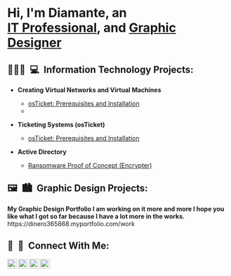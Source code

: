 <h1> Hi, I'm Diamante, an <br/>
 <a href="https://www.linkedin.com/in/diamantesmith/"> IT Professional</a>, and <a href="https://dinero365868.myportfolio.com/work">Graphic Designer</a></h1>

<h2> <span> 👨🏽‍💻&nbsp;&nbsp;💻 </span>&nbsp;Information Technology Projects: </h2>

- <b>Creating Virtual Networks and Virtual Machines</b>
  - [osTicket: Prerequisites and Installation](https://github.com/Diamante-7777/osticket-prereqs)
  - 
- <b>Ticketing Systems (osTicket)</b>
  - [osTicket: Prerequisites and Installation](https://github.com/Diamante-7777/osticket-prereqs)

- <b>Active Directory</b>
  - [Ransomware Proof of Concept (Encrypter)](https://github.com/joshmadakor1/EncrypterPOC)
  


<h2> <span> 🖼️&nbsp;&nbsp;🏙️ </span>&nbsp;Graphic Design Projects: </h2>
<b>My Graphic Design Portfolio I am working on it more and more I hope you like what I got so far because I have a lot more in the works.</b> <br/>
https://dinero365868.myportfolio.com/work

<h2> <span>🤳&nbsp;&nbsp;📲 </span>&nbsp;Connect With Me: </h2>

[<img align="left" alt="JoshMadakor | YouTube" width="22px" src="https://cdn.jsdelivr.net/npm/simple-icons@v3/icons/youtube.svg" />][youtube]
[<img align="left" alt="JoshMadakor | Twitter" width="22px" src="https://cdn.jsdelivr.net/npm/simple-icons@v3/icons/twitter.svg" />][twitter]
[<img align="left" alt="JoshMadakor | LinkedIn" width="22px" src="https://cdn.jsdelivr.net/npm/simple-icons@v3/icons/linkedin.svg" />][linkedin]
[<img align="left" alt="JoshMadakor | Instagram" width="22px" src="https://cdn.jsdelivr.net/npm/simple-icons@v3/icons/instagram.svg" />][instagram]

[twitter]: https://twitter.com/joshmadakor
[youtube]: https://www.youtube.com/c/joshmadakor
[instagram]: https://www.instagram.com/joshmadakor/
[Linkedin]: https://www.linkedin.com/in/diamantesmith/

<!--
**joshmadakor1/joshmadakor1** is a ✨ _special_ ✨ repository because its `README.md` (this file) appears on your GitHub profile.

Here are some ideas to get you started:

- 🔭 I’m currently working on ...
- 🌱 I’m currently learning ...
- 👯 I’m looking to collaborate on ...
- 🤔 I’m looking for help with ...
- 💬 Ask me about ...
- 📫 How to reach me: ...
- 😄 Pronouns: ...
- ⚡ Fun fact: ...
-->
